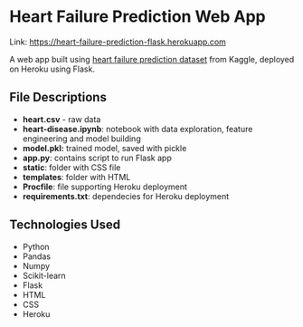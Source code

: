 # Heart Failure Prediction Web App

Link: https://heart-failure-prediction-flask.herokuapp.com

A web app built using [heart failure prediction dataset](https://www.kaggle.com/fedesoriano/heart-failure-prediction "heart failure prediction dataset") from Kaggle, deployed on Heroku using Flask.

## File Descriptions
- **heart.csv** - raw data
- **heart-disease.ipynb**: notebook with data exploration, feature engineering and model building
- **model.pkl:** trained model, saved with pickle
- **app.py**: contains script to run Flask app
- **static**: folder with CSS file
- **templates**: folder with HTML 
- **Procfile**: file supporting Heroku deployment
- **requirements.txt**: dependecies for Heroku deployment

## Technologies Used
- Python
- Pandas
- Numpy
- Scikit-learn
- Flask
- HTML
- CSS
- Heroku
